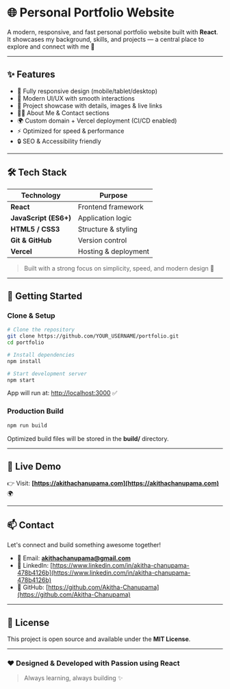 # 🌐 Personal Portfolio Website

A modern, responsive, and fast personal portfolio website built with **React**.
It showcases my background, skills, and projects — a central place to explore and connect with me 🚀

---

## ✨ Features

* 📱 Fully responsive design (mobile/tablet/desktop)
* 🎨 Modern UI/UX with smooth interactions
* 💼 Project showcase with details, images & live links
* 🧑‍💻 About Me & Contact sections
* 🌍 Custom domain + Vercel deployment (CI/CD enabled)
* ⚡ Optimized for speed & performance
* 🔒 SEO & Accessibility friendly

---

## 🛠️ Tech Stack

| Technology            | Purpose              |
| --------------------- | -------------------- |
| **React**             | Frontend framework   |
| **JavaScript (ES6+)** | Application logic    |
| **HTML5 / CSS3**      | Structure & styling  |
| **Git & GitHub**      | Version control      |
| **Vercel**            | Hosting & deployment |

> Built with a strong focus on simplicity, speed, and modern design 🧩

---

## 🚀 Getting Started

### Clone & Setup

```bash
# Clone the repository
git clone https://github.com/YOUR_USERNAME/portfolio.git
cd portfolio

# Install dependencies
npm install

# Start development server
npm start
```

App will run at: [http://localhost:3000](http://localhost:3000) ✅

### Production Build

```bash
npm run build
```

Optimized build files will be stored in the **build/** directory.

---

## 🔗 Live Demo

👉 Visit: **[https://akithachanupama.com](https://akithachanupama.com)** 🌍

---

## 📫 Contact

Let's connect and build something awesome together!

* 📧 Email: **[akithachanupama@gmail.com](mailto:akithachanupama@gmail.com)**
* 🔗 LinkedIn: [https://www.linkedin.com/in/akitha-chanupama-478b4126b](https://www.linkedin.com/in/akitha-chanupama-478b4126b)
* 🐙 GitHub: [https://github.com/Akitha-Chanupama](https://github.com/Akitha-Chanupama)

---

## 📝 License

This project is open source and available under the **MIT License**.

---

### ❤️ Designed & Developed with Passion using React

> Always learning, always building ✨
